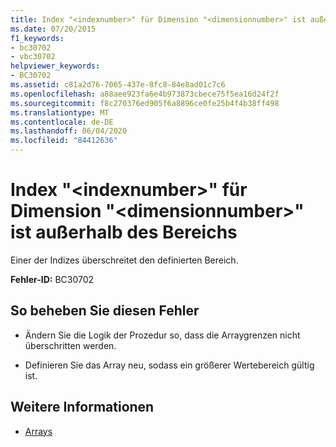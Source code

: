 ```yaml
---
title: Index "<indexnumber>" für Dimension "<dimensionnumber>" ist außerhalb des Bereichs
ms.date: 07/20/2015
f1_keywords:
- bc30702
- vbc30702
helpviewer_keywords:
- BC30702
ms.assetid: c81a2d76-7065-437e-8fc8-84e8ad01c7c6
ms.openlocfilehash: a88aee923fa6e4b973873cbece75f5ea16d24f2f
ms.sourcegitcommit: f8c270376ed905f6a8896ce0fe25b4f4b38ff498
ms.translationtype: MT
ms.contentlocale: de-DE
ms.lasthandoff: 06/04/2020
ms.locfileid: "84412636"
---
```

# <a name="index-indexnumber-for-dimension-dimensionnumber-is-out-of-range"></a>Index "\<indexnumber>" für Dimension "\<dimensionnumber>" ist außerhalb des Bereichs
Einer der Indizes überschreitet den definierten Bereich.  
  
 **Fehler-ID:** BC30702  
  
## <a name="to-correct-this-error"></a>So beheben Sie diesen Fehler  
  
- Ändern Sie die Logik der Prozedur so, dass die Arraygrenzen nicht überschritten werden.  
  
- Definieren Sie das Array neu, sodass ein größerer Wertebereich gültig ist.  
  
## <a name="see-also"></a>Weitere Informationen

- [Arrays](../programming-guide/language-features/arrays/index.md)
